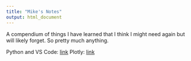 ```yaml
---
title: "Mike's Notes"
output: html_document
---
```


A compendium of things I have learned that I think I might need again but will likely forget. So pretty much anything.

Python and VS Code: [link](https://mikewise2718.github.io/python/pythonvscode.html)
Plotly: [link](https://mikewise2718.github.io/plotly/plotly.html)
